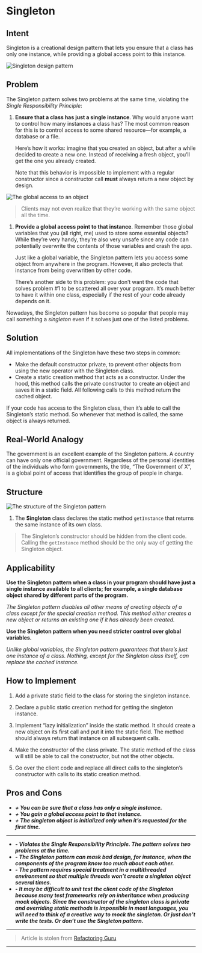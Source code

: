 # Singleton
## Intent

Singleton is a creational design pattern that lets you ensure that a class has only one instance, while providing a global access point to this instance.

![Singleton design pattern](https://refactoring.guru/images/patterns/content/singleton/singleton.png)

## Problem

The Singleton pattern solves two problems at the same time, violating the _Single Responsibility Principle_:

1.  **Ensure that a class has just a single instance**. Why would anyone want to control how many instances a class has? The most common reason for this is to control access to some shared resource—for example, a database or a file.

    Here’s how it works: imagine that you created an object, but after a while decided to create a new one. Instead of receiving a fresh object, you’ll get the one you already created.

    Note that this behavior is impossible to implement with a regular constructor since a constructor call **must** always return a new object by design.

![The global access to an object](https://refactoring.guru/images/patterns/content/singleton/singleton-comic-1-en.png)

>Clients may not even realize that they’re working with the same object all the time.


1.  **Provide a global access point to that instance**. Remember those global variables that you (all right, me) used to store some essential objects? While they’re very handy, they’re also very unsafe since any code can potentially overwrite the contents of those variables and crash the app.

    Just like a global variable, the Singleton pattern lets you access some object from anywhere in the program. However, it also protects that instance from being overwritten by other code.

    There’s another side to this problem: you don’t want the code that solves problem #1 to be scattered all over your program. It’s much better to have it within one class, especially if the rest of your code already depends on it.

Nowadays, the Singleton pattern has become so popular that people may call something a _singleton_ even if it solves just one of the listed problems.


## Solution

All implementations of the Singleton have these two steps in common:

* Make the default constructor private, to prevent other objects from using the  new operator with the Singleton class.
* Create a static creation method that acts as a constructor. Under the hood, this method calls the private constructor to create an  object and saves it in a static field. All following calls to this method return the cached object.

If your code has access to the Singleton class, then it’s able to call the Singleton’s static method. So whenever that method is called, the same object is always returned.

## Real-World Analogy

The government is an excellent example of the Singleton pattern. A country can have only one official government. Regardless of the personal identities of the individuals who form governments, the title, “The Government of X”, is a global point of access that identifies the group of people in charge.

## Structure

![The structure of the Singleton pattern](https://refactoring.guru/images/patterns/diagrams/singleton/structure.png)

1.  The **Singleton** class declares the static method `getInstance` that returns the same instance of its own class.

> The Singleton’s constructor should be hidden from the client code. Calling the `getInstance` method should be the only way of getting the Singleton object.


## Applicability

**Use the Singleton pattern when a class in your program should have just a single instance available to all clients; for example, a single database object shared by different parts of the program.**

*The Singleton pattern disables all other means of creating objects of a class except for the special creation method. This method either creates a new object or returns an existing one if it has already been created.*

**Use the Singleton pattern when you need stricter control over global variables.**

*Unlike global variables, the Singleton pattern guarantees that there’s just one instance of a class. Nothing, except for the Singleton class itself, can replace the cached instance.*

## How to Implement

1. Add a private static field to the class for storing the singleton instance.

2. Declare a public static creation method for getting the singleton instance.

3. Implement “lazy initialization” inside the static method. It should create a new object on its first call and put it into the static field. The method should always return that instance on all subsequent calls.

4. Make the constructor of the class private. The static method of the class will still be able to call the constructor, but not the other objects.

5. Go over the client code and replace all direct calls to the singleton’s constructor with calls to its static creation method.

## Pros and Cons

* ***+ You can be sure that a class has only a single instance.***
* ***+ You gain a global access point to that instance.***
* ***+ The singleton object is initialized only when it’s requested for the first time.***

---

* ***- Violates the Single Responsibility Principle. The pattern solves two problems at the time.***
* ***- The Singleton pattern can mask bad design, for instance, when the components of the program know too much about each other.***
* ***- The pattern requires special treatment in a multithreaded environment so that multiple threads won’t create a singleton object several times.***
* ***- It may be difficult to unit test the client code of the Singleton because many test frameworks rely on inheritance when producing mock objects. Since the constructor of the singleton class is private and overriding static methods is impossible in most languages, you will need to think of a creative way to mock the singleton. Or just don’t write the tests. Or don’t use the Singleton pattern.***
---
>Article is stolen from [Refactoring Guru](https://refactoring.guru)
---

